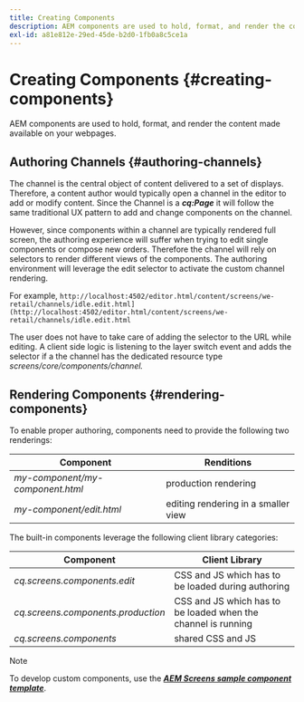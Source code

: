 ```yaml
---
title: Creating Components
description: AEM components are used to hold, format, and render the content made available on your webpages. Follow this page to learn about authoring channels and rendering components.
exl-id: a81e812e-29ed-45de-b2d0-1fb0a8c5ce1a
---
```

# Creating Components {#creating-components}

AEM components are used to hold, format, and render the content made available on your webpages.

## Authoring Channels {#authoring-channels}

The channel is the central object of content delivered to a set of displays. Therefore, a content author would typically open a channel in the editor to add or modify content. Since the Channel is a ***cq:Page*** it will follow the same traditional UX pattern to add and change components on the channel.

However, since components within a channel are typically rendered full screen, the authoring experience will suffer when trying to edit single components or compose new orders. Therefore the channel will rely on selectors to render different views of the components. The authoring environment will leverage the edit selector to activate the custom channel rendering.

For example, `http://localhost:4502/editor.html/content/screens/we-retail/channels/idle.edit.html](http://localhost:4502/editor.html/content/screens/we-retail/channels/idle.edit.html`

The user does not have to take care of adding the selector to the URL while editing. A client side logic is listening to the layer switch event and adds the selector if a the channel has the dedicated resource type *screens/core/components/channel.*

## Rendering Components {#rendering-components}

To enable proper authoring, components need to provide the following two renderings:

| **Component** |**Renditions** |
|---|---|
| *my-component/my-component.html* |production rendering |
| *my-component/edit.html* |editing rendering in a smaller view |

The built-in components leverage the following client library categories:

| **Component** |**Client Library** |
|---|---|
| *cq.screens.components.edit* |CSS and JS which has to be loaded during authoring |
| *cq.screens.components.production* |CSS and JS which has to be loaded when the channel is running |
| *cq.screens.components* |shared CSS and JS |

>[!NOTE]
>
>To develop custom components, use the ***[AEM Screens sample component template](https://github.com/Adobe-Marketing-Cloud/aem-screens-component-template)***.
